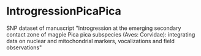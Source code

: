 # IntrogressionPicaPica
SNP dataset of manuscript "Introgression at the emerging secondary contact zone of magpie Pica pica subspecies (Aves: Corvidae): integrating data on nuclear and mitochondrial markers, vocalizations and field observations"
